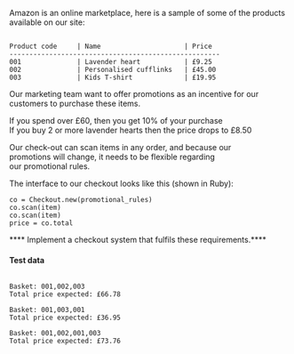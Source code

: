Amazon is an online marketplace, here is a 
sample of some of the products available on our site:

````

Product code     | Name                     | Price
-----------------------------------------------------
001              | Lavender heart           | £9.25
002              | Personalised cufflinks   | £45.00
003              | Kids T-shirt             | £19.95

````
Our marketing team want to offer promotions as an incentive 
for our customers to purchase these items.

If you spend over £60, then you get 10% of your purchase  
If you buy 2 or more lavender hearts then the price drops 
to £8.50

Our check-out can scan items in any order, and because our  
promotions will change, it needs to be flexible regarding  
our promotional rules.


The interface to our checkout looks like this (shown in Ruby):

````
co = Checkout.new(promotional_rules)
co.scan(item)
co.scan(item)
price = co.total
````

**** Implement a checkout system that fulfils these requirements.****

#### Test data

````

Basket: 001,002,003
Total price expected: £66.78

Basket: 001,003,001
Total price expected: £36.95

Basket: 001,002,001,003
Total price expected: £73.76
````